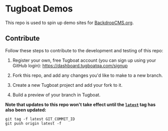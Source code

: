 Tugboat Demos
=============

This repo is used to spin up demo sites for
[BackdropCMS.org](https://backdropcms.org/demo).

Contribute
----------

Follow these steps to contribute to the development and testing of this repo:

1. Register your own, free Tugboat account (you can sign up using your GitHub
   login): https://dashboard.tugboatqa.com/signup

1. Fork this repo, and add any changes you'd like to make to a new branch.

1. Create a new Tugboat project and add your fork to it.

1. Build a preview of your branch in Tugboat.

**Note that updates to this repo won't take effect until the
[`latest`](https://github.com/backdrop-ops/tugboat-demos/releases/tag/latest)
tag has also been updated:**
```
git tag -f latest GIT_COMMIT_ID
git push origin latest -f
```
